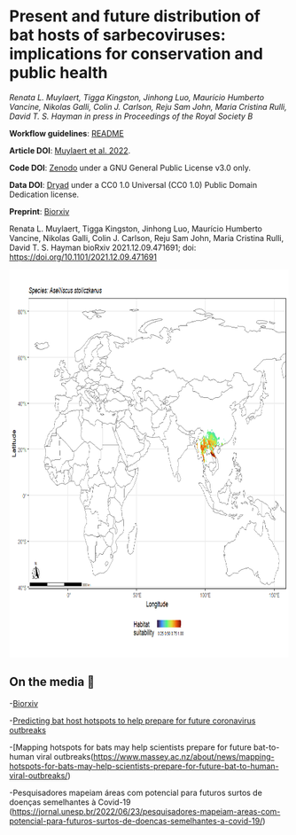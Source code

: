 # Present and future distribution of bat hosts of sarbecoviruses: implications for conservation and public health

*Renata L. Muylaert, Tigga Kingston, Jinhong Luo, Maurício Humberto Vancine, Nikolas Galli, Colin J. Carlson, Reju Sam John, Maria Cristina Rulli, David T. S. Hayman in press in Proceedings of the Royal Society B*

**Workflow guidelines**: [README](https://github.com/renatamuy/dynamic/blob/main/distribution_models/README.md)

**Article DOI**: [Muylaert et al. 2022](10.1098/rspb.2022.0397).

**Code DOI**: [Zenodo](https://doi.org/10.5281/zenodo.6499765) under a GNU General Public License v3.0 only.

**Data DOI**: [Dryad](https://doi.org/10.5061/dryad.m63xsj440) under a CC0 1.0 Universal (CC0 1.0) Public Domain Dedication license.

**Preprint**: [Biorxiv](https://www.biorxiv.org/content/10.1101/2021.12.09.471691v1)

Renata L. Muylaert, Tigga Kingston, Jinhong Luo, Maurício Humberto Vancine, Nikolas Galli, Colin J. Carlson, Reju Sam John, Maria Cristina Rulli, David T. S. Hayman
bioRxiv 2021.12.09.471691; doi: https://doi.org/10.1101/2021.12.09.471691

<img src="https://github.com/renatamuy/dynamic/blob/main/anim_intersected.gif" width="800" height="700" />




## On the media :newspaper:

-[Biorxiv](https://www.biorxiv.org/content/10.1101/2021.12.09.471691v1)

-[Predicting bat host hotspots to help prepare for future coronavirus outbreaks](https://phys.org/news/2022-05-host-hotspots-future-coronavirus-outbreaks.html)

-[Mapping hotspots for bats may help scientists prepare for future bat-to-human viral outbreaks(https://www.massey.ac.nz/about/news/mapping-hotspots-for-bats-may-help-scientists-prepare-for-future-bat-to-human-viral-outbreaks/)

-Pesquisadores mapeiam áreas com potencial para futuros surtos de doenças semelhantes à Covid-19 (https://jornal.unesp.br/2022/06/23/pesquisadores-mapeiam-areas-com-potencial-para-futuros-surtos-de-doencas-semelhantes-a-covid-19/)
